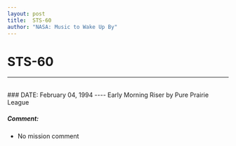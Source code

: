 ```yaml
---
layout: post
title:  STS-60
author: "NASA: Music to Wake Up By"
---
```


# STS-60
----
<br/>
### DATE: February 04, 1994
----
Early Morning Riser by Pure Prairie League

##### Comment:
* No mission comment
